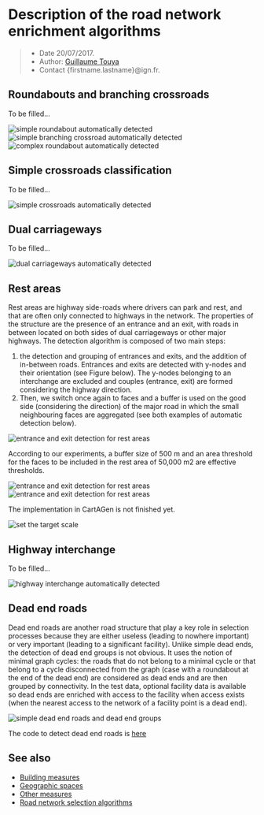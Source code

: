# Description of the road network enrichment algorithms

> - Date 20/07/2017.
> - Author: [Guillaume Touya][1]
> - Contact {firstname.lastname}@ign.fr.



Roundabouts and branching crossroads
-------------
To be filled...

![simple roundabout automatically detected](images/simple_roundabout.png)
![simple branching crossroad automatically detected](images/branching_crossroad.png)
![complex roundabout automatically detected](images/complex_roundabout.png)

Simple crossroads classification
-------------
To be filled...

![simple crossroads automatically detected](images/simple_crossroads.tif)

Dual carriageways
-------------
To be filled...

![dual carriageways automatically detected](images/dual_carriageways.bmp)

Rest areas
-------------
Rest areas are highway side-roads where drivers can park and rest, and that are often only connected to highways in the network.
The properties of the structure are the presence of an entrance and an exit, with roads in between located on both sides of dual carriageways or other major highways. The detection algorithm is composed of two main steps:
1. the detection and grouping of entrances and exits, and the addition of in-between roads. Entrances and exits are detected with y-nodes and their orientation (see Figure below). The y-nodes belonging to an interchange are excluded and couples (entrance, exit) are formed considering the highway direction.
2. Then, we switch once again to faces and a buffer is used on the good side (considering the direction) of the major road in which the small neighbouring faces are aggregated (see both examples of automatic detection below).

![entrance and exit detection for rest areas](images/aire_repos_entree_sortie.bmp)

According to our experiments, a buffer size of 500 m and an area threshold for the faces to be included in the rest area of 50,000 m2 are effective thresholds.

![entrance and exit detection for rest areas](images/aire_repos_N&B.bmp)
![entrance and exit detection for rest areas](images/aire_repos_simple_detectee.bmp)

The implementation in CartAGen is not finished yet.

![set the target scale](images/aire_repos_entree_sortie.bmp)

Highway interchange
-------------
To be filled...

![highway interchange automatically detected](images/interchange.tif)


Dead end roads
-------------
Dead end roads are another road structure that play a key role in selection processes because they are either useless (leading to nowhere important) or very important (leading to a significant facility). Unlike simple dead ends, the detection of dead end groups is not obvious. It uses the notion of minimal graph cycles: the roads that do not belong to a minimal cycle or that belong to a cycle disconnected from the graph (case with a roundabout at the end of the dead end) are considered as dead ends and are then grouped by connectivity. In the test data, optional facility data is available so dead ends are enriched with access to the facility when access exists (when the nearest access to the network of a facility point is a dead end).

![simple dead end roads and dead end groups](images/dead_ends.png)

The code to detect dead end roads is [here][6]

See also
-------------
- [Building measures][2]
- [Geographic spaces][3]
- [Other measures][4]
- [Road network selection algorithms][5]


[1]: http://recherche.ign.fr/labos/cogit/english/cv.php?prenom=&nom=Touya
[2]: /spatial_analysis/building_measures.md
[3]: /spatial_analysis/geographic_spaces.md
[4]: /spatial_analysis/other_measures.md
[5]: /algorithms/networks/road_selection.md
[6]: https://github.com/IGNF/CartAGen/blob/master/cartagen-core/src/main/java/fr/ign/cogit/cartagen/spatialanalysis/network/DeadEndGroup.java
